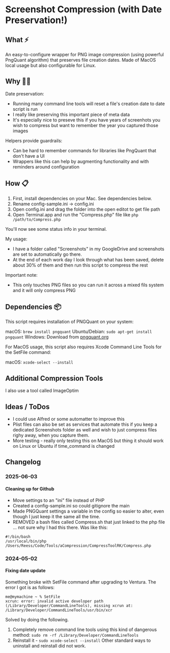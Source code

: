 # Screenshot Compression (with Date Preservation!)

## What ⚡
An easy-to-configure wrapper for PNG image compression (using powerful PngQuant algorithm) that preserves file creation dates. Made of MacOS local usage but also configurable for Linux. 

## Why 🤷‍♂️
Date preservation:
- Running many command line tools will reset a file's creation date to date script is run
- I really like preserving this important piece of meta data
- It's especially nice to preseve this if you have years of screenhots you wish to compress but want to remember the year you captured those images

Helpers provide guardrails:
  - Can be hard to remember commands for libraries like PngQuant that don't have a UI
  - Wrappers like this can help by augmenting functionality and with reminders around configuration 

## How 📋

1. First, install dependencies on your Mac. See dependencies below. 
2. Rename config-sample.ini -> config.ini
3. Open config.ini and drag the folder into the open editot to get file path
4. Open Terminal.app and run the "Compress.php" file like  `php /path/to/Compress.php`

You'll now see some status info in your terminal. 

My usage: 
- I have a folder called "Screenshots" in my GoogleDrive and screenshots are set to automatically go there. 
- At the end of each work day I look through what has been saved, delete about 30% of them and then run this script to compress the rest

Important note: 
- This only touches PNG files so you can run it across a mixed fils system and it will only compress PNG

## Dependencies 📦
This script requires installation of PNGQuant on your system:

macOS: `brew install pngquant`
Ubuntu/Debian: `sudo apt-get install pngquant`
Windows: Download from [pngquant.org](https://pngquant.org/)

For MacOS usage, this script also requires Xcode Command Line Tools for the SetFile command:

macOS: `xcode-select --install`

## Additional Compression Tools
I also use a tool called ImageOptim


## Ideas / ToDos
- I could use Alfred or some automatter to improve this
- Plist files can also be set as services that automate this if you keep a dedicated Screenshots folder as well and wish to just compress files righy away, when you capture them. 
- More testing - really only testing this on MacOS but thing it should work on Linux or Ubuntu if time_command is changed

## Changelog

### 2025-06-03
#### Cleaning up for Github
- Move settings to an "ini" file instead of PHP
- Created a config-sample.ini so could gitignore the main
- Made PNGQuant settings a variable in the config so easier to alter, even though I just keep it the same all the time. 
- REMOVED a bash files called Compress.sh that just linked to the php file ... not sure why I had this there. Was like this: 

```
#!/bin/bash
/usr/local/bin/php /Users/Reess/Code/Tools/aCompression/CompressToolRK/Compress.php
```

### 2024-05-02 
#### Fixing date update
Something broke with SetFile command after upgrading to Ventura. The error I got is as follows: 

```
me@mymachine ~ % SetFile 
xcrun: error: invalid active developer path (/Library/Developer/CommandLineTools), missing xcrun at: /Library/Developer/CommandLineTools/usr/bin/xcr
```

Solved by doing the following.
1. Completely remove command line tools using this kind of dangerous method: `sudo rm -rf /Library/Developer/CommandLineTools`
2. Reinstall it - `sudo xcode-select --install`
Other standard ways to uninstall and reinstall did not work. 



